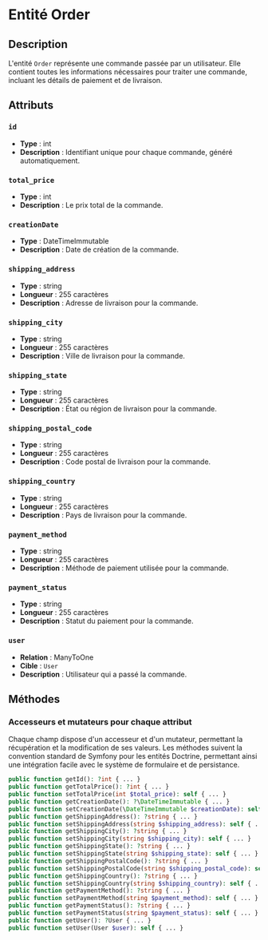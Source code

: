 # Entité Order

## Description
L'entité `Order` représente une commande passée par un utilisateur. Elle contient toutes les informations nécessaires pour traiter une commande, incluant les détails de paiement et de livraison.

## Attributs

### `id`
- **Type** : int
- **Description** : Identifiant unique pour chaque commande, généré automatiquement.

### `total_price`
- **Type** : int
- **Description** : Le prix total de la commande.

### `creationDate`
- **Type** : DateTimeImmutable
- **Description** : Date de création de la commande.

### `shipping_address`
- **Type** : string
- **Longueur** : 255 caractères
- **Description** : Adresse de livraison pour la commande.

### `shipping_city`
- **Type** : string
- **Longueur** : 255 caractères
- **Description** : Ville de livraison pour la commande.

### `shipping_state`
- **Type** : string
- **Longueur** : 255 caractères
- **Description** : État ou région de livraison pour la commande.

### `shipping_postal_code`
- **Type** : string
- **Longueur** : 255 caractères
- **Description** : Code postal de livraison pour la commande.

### `shipping_country`
- **Type** : string
- **Longueur** : 255 caractères
- **Description** : Pays de livraison pour la commande.

### `payment_method`
- **Type** : string
- **Longueur** : 255 caractères
- **Description** : Méthode de paiement utilisée pour la commande.

### `payment_status`
- **Type** : string
- **Longueur** : 255 caractères
- **Description** : Statut du paiement pour la commande.

### `user`
- **Relation** : ManyToOne
- **Cible** : `User`
- **Description** : Utilisateur qui a passé la commande.

## Méthodes

### Accesseurs et mutateurs pour chaque attribut

Chaque champ dispose d'un accesseur et d'un mutateur, permettant la récupération et la modification de ses valeurs. Les méthodes suivent la convention standard de Symfony pour les entités Doctrine, permettant ainsi une intégration facile avec le système de formulaire et de persistance.

```php
public function getId(): ?int { ... }
public function getTotalPrice(): ?int { ... }
public function setTotalPrice(int $total_price): self { ... }
public function getCreationDate(): ?\DateTimeImmutable { ... }
public function setCreationDate(\DateTimeImmutable $creationDate): self { ... }
public function getShippingAddress(): ?string { ... }
public function setShippingAddress(string $shipping_address): self { ... }
public function getShippingCity(): ?string { ... }
public function setShippingCity(string $shipping_city): self { ... }
public function getShippingState(): ?string { ... }
public function setShippingState(string $shipping_state): self { ... }
public function getShippingPostalCode(): ?string { ... }
public function setShippingPostalCode(string $shipping_postal_code): self { ... }
public function getShippingCountry(): ?string { ... }
public function setShippingCountry(string $shipping_country): self { ... }
public function getPaymentMethod(): ?string { ... }
public function setPaymentMethod(string $payment_method): self { ... }
public function getPaymentStatus(): ?string { ... }
public function setPaymentStatus(string $payment_status): self { ... }
public function getUser(): ?User { ... }
public function setUser(User $user): self { ... }
```
